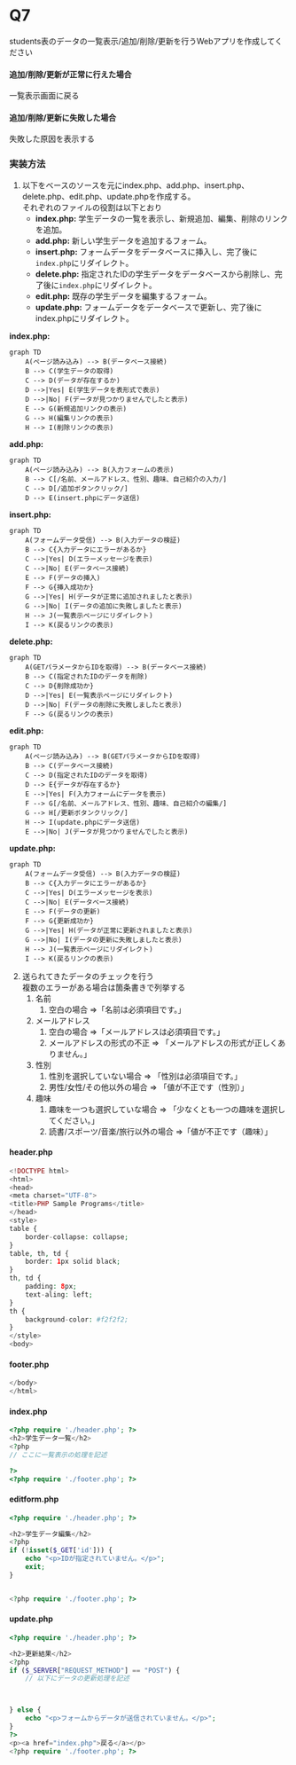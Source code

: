 # Q7
students表のデータの一覧表示/追加/削除/更新を行うWebアプリを作成してください  

#### 追加/削除/更新が正常に行えた場合
一覧表示画面に戻る

#### 追加/削除/更新に失敗した場合
失敗した原因を表示する

### 実装方法

1. 以下をベースのソースを元にindex.php、add.php、insert.php、delete.php、edit.php、update.phpを作成する。  
それぞれのファイルの役割は以下とおり
   - **index.php:** 学生データの一覧を表示し、新規追加、編集、削除のリンクを追加。
   - **add.php:** 新しい学生データを追加するフォーム。
   - **insert.php:** フォームデータをデータベースに挿入し、完了後に`index.php`にリダイレクト。
   - **delete.php:** 指定されたIDの学生データをデータベースから削除し、完了後に`index.php`にリダイレクト。
   - **edit.php:** 既存の学生データを編集するフォーム。
   - **update.php:** フォームデータをデータベースで更新し、完了後にindex.phpにリダイレクト。

**index.php:**
```mermaid
graph TD
    A(ページ読み込み) --> B(データベース接続)
    B --> C(学生データの取得)
    C --> D(データが存在するか)
    D -->|Yes| E(学生データを表形式で表示)
    D -->|No| F(データが見つかりませんでしたと表示)
    E --> G(新規追加リンクの表示)
    G --> H(編集リンクの表示)
    H --> I(削除リンクの表示)
```

**add.php:**
```mermaid
graph TD
    A(ページ読み込み) --> B(入力フォームの表示)
    B --> C[/名前、メールアドレス、性別、趣味、自己紹介の入力/]
    C --> D[/追加ボタンクリック/]
    D --> E(insert.phpにデータ送信)
```

**insert.php:**
```mermaid
graph TD
    A(フォームデータ受信) --> B(入力データの検証)
    B --> C{入力データにエラーがあるか}
    C -->|Yes| D(エラーメッセージを表示)
    C -->|No| E(データベース接続)
    E --> F(データの挿入)
    F --> G{挿入成功か}
    G -->|Yes| H(データが正常に追加されましたと表示)
    G -->|No| I(データの追加に失敗しましたと表示)
    H --> J(一覧表示ページにリダイレクト)
    I --> K(戻るリンクの表示)

```

**delete.php:**
```mermaid
graph TD
    A(GETパラメータからIDを取得) --> B(データベース接続)
    B --> C(指定されたIDのデータを削除)
    C --> D{削除成功か}
    D -->|Yes| E(一覧表示ページにリダイレクト)
    D -->|No| F(データの削除に失敗しましたと表示)
    F --> G(戻るリンクの表示)

```

**edit.php:**
```mermaid
graph TD
    A(ページ読み込み) --> B(GETパラメータからIDを取得)
    B --> C(データベース接続)
    C --> D(指定されたIDのデータを取得)
    D --> E{データが存在するか}
    E -->|Yes| F(入力フォームにデータを表示)
    F --> G[/名前、メールアドレス、性別、趣味、自己紹介の編集/]
    G --> H[/更新ボタンクリック/]
    H --> I(update.phpにデータ送信)
    E -->|No| J(データが見つかりませんでしたと表示)

```

**update.php:**
```mermaid
graph TD
    A(フォームデータ受信) --> B(入力データの検証)
    B --> C{入力データにエラーがあるか}
    C -->|Yes| D(エラーメッセージを表示)
    C -->|No| E(データベース接続)
    E --> F(データの更新)
    F --> G{更新成功か}
    G -->|Yes| H(データが正常に更新されましたと表示)
    G -->|No| I(データの更新に失敗しましたと表示)
    H --> J(一覧表示ページにリダイレクト)
    I --> K(戻るリンクの表示)

```

2. 送られてきたデータのチェックを行う<br>
複数のエラーがある場合は箇条書きで列挙する
   1. 名前
      1. 空白の場合 =>「名前は必須項目です。」
   2. メールアドレス
      1. 空白の場合 =>「メールアドレスは必須項目です。」
      2. メールアドレスの形式の不正 => 「メールアドレスの形式が正しくありません。」
   3. 性別
      1. 性別を選択していない場合 => 「性別は必須項目です。」
      2. 男性/女性/その他以外の場合 => 「値が不正です（性別）」
   4. 趣味
      1. 趣味を一つも選択していな場合 => 「少なくとも一つの趣味を選択してください。」
      2. 読書/スポーツ/音楽/旅行以外の場合 =>「値が不正です（趣味）」

#### header.php
``` php
<!DOCTYPE html>
<html>
<head>
<meta charset="UTF-8">
<title>PHP Sample Programs</title>
</head>
<style>
table {
	border-collapse: collapse;
}
table, th, td {
	border: 1px solid black;
}
th, td {
	padding: 8px;
	text-aling: left;
}
th {
	background-color: #f2f2f2;
}
</style>
<body>
```

#### footer.php
``` php
</body>
</html>
```

#### index.php
``` php
<?php require './header.php'; ?>
<h2>学生データ一覧</h2>
<?php
// ここに一覧表示の処理を記述

?>
<?php require './footer.php'; ?>
```

#### editform.php
``` php
<?php require './header.php'; ?>

<h2>学生データ編集</h2>
<?php
if (!isset($_GET['id'])) {
    echo "<p>IDが指定されていません。</p>";
    exit;
}


<?php require './footer.php'; ?>
```

#### update.php
``` php
<?php require './header.php'; ?>

<h2>更新結果</h2>
<?php
if ($_SERVER["REQUEST_METHOD"] == "POST") {
	// 以下にデータの更新処理を記述



} else {
    echo "<p>フォームからデータが送信されていません。</p>";
}
?>
<p><a href="index.php">戻る</a></p>
<?php require './footer.php'; ?>
```
